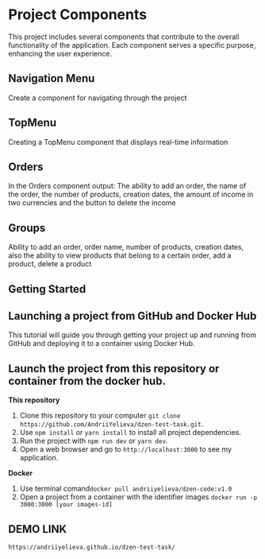 # Project Components

This project includes several components that contribute to the overall functionality of the application. Each component serves a specific purpose, enhancing the user experience.

## Navigation Menu
Create a component for navigating through the project

## TopMenu
Creating a TopMenu component that displays real-time information

## Orders
In the Orders component output: The ability to add an order, the name of the order, the number of products, creation dates, the amount of income in two currencies and the button to delete the income

## Groups
 Ability to add an order, order name, number of products, creation dates, also the ability to view products that belong to a certain order, add a product, delete a product

## Getting Started

## Launching a project from GitHub and Docker Hub

This tutorial will guide you through getting your project up and running from GitHub and deploying it to a container using Docker Hub.


## Launch the project from this repository or container from the docker hub.

**This repository**

1. Clone this repository to your computer `git clone https://github.com/AndriiYelieva/dzen-test-task.git`.
2. Use `npm install` or `yarn install` to install all project dependencies.
3. Run the project with `npm run dev` or `yarn dev`.
4. Open a web browser and go to `http://localhost:3000` to see my application.

**Docker**

1. Use terminal comand`docker pull andriiyelieva/dzen-code:v1.0`  
2. Open a project from a container with the identifier images `docker run -p 3000:3000 [your images-id]`

## DEMO LINK

`https://andriiyelieva.github.io/dzen-test-task/`
